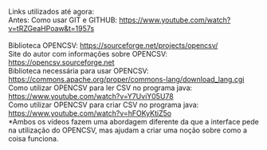 Links utilizados até agora:<br/>
Antes: Como usar GIT e GITHUB: https://www.youtube.com/watch?v=tRZGeaHPoaw&t=1957s<br/>
<br/>
Biblioteca OPENCSV: https://sourceforge.net/projects/opencsv/<br/>
Site do autor com informações sobre OPENCSV: https://opencsv.sourceforge.net<br/>
Biblioteca necessária para usar OPENCSV: https://commons.apache.org/proper/commons-lang/download_lang.cgi<br/>
Como utilizar OPENCSV para ler CSV no programa java: https://www.youtube.com/watch?v=Y7UviY05U78<br/>
Como utilizar OPENCSV para criar CSV no programa java: https://www.youtube.com/watch?v=hFOKyKtiZ5o<br/>
*Ambos os vídeos fazem uma abordagem diferente da que a interface pede na utilização do OPENCSV, mas ajudam a criar uma noção sobre como a coisa funciona.

